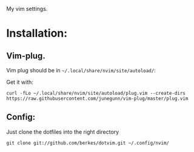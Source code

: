 My vim settings.

# Installation:

## Vim-plug.

Vim plug should be in `~/.local/share/nvim/site/autoload/`:

Get it with:

    curl -fLo ~/.local/share/nvim/site/autoload/plug.vim --create-dirs https://raw.githubusercontent.com/junegunn/vim-plug/master/plug.vim

## Config:

Just clone the dotfiles into the right directory

    git clone git://github.com/berkes/dotvim.git ~/.config/nvim/



